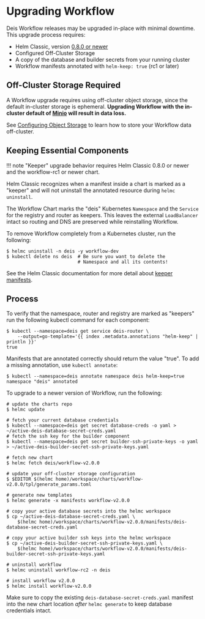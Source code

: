 # Upgrading Workflow

Deis Workflow releases may be upgraded in-place with minimal downtime. This upgrade process requires:

* Helm Classic, version [0.8.0 or newer](https://github.com/helm/helm-classic/releases/tag/0.8.0)
* Configured Off-Cluster Storage
* A copy of the database and builder secrets from your running cluster
* Workflow manifests annotated with `helm-keep: true` (rc1 or later)

## Off-Cluster Storage Required

A Workflow upgrade requires using off-cluster object storage, since the default
in-cluster storage is ephemeral. **Upgrading Workflow with the in-cluster default
of [Minio][] will result in data loss.**

See [Configuring Object Storage][] to learn how to store your Workflow data off-cluster.

## Keeping Essential Components

!!! note
    "Keeper" upgrade behavior requires Helm Classic 0.8.0 or newer and the workflow-rc1
    or newer chart.

Helm Classic recognizes when a manifest inside a chart is marked as a "keeper"
and will not uninstall the annotated resource during `helmc uninstall`.

The Workflow Chart marks the "deis" Kubernetes `Namespace` and the `Service`
for the registry and router as keepers. This leaves the external `LoadBalancer`
intact so routing and DNS are preserved while reinstalling Workflow.

To remove Workflow completely from a Kubernetes cluster, run the following:

```
$ helmc uninstall -n deis -y workflow-dev
$ kubectl delete ns deis  # Be sure you want to delete the
                          # Namespace and all its contents!
```

See the Helm Classic documentation for more detail about [keeper manifests].

## Process

To verify that the namespace, router and registry are marked as "keepers" run the following kubectl command for each component:

```
$ kubectl --namespace=deis get service deis-router \
	--output=go-template='{{ index .metadata.annotations "helm-keep" | println }}'
true
```

Manifests that are annotated correctly should return the value "true". To add a missing annotation, use `kubectl annotate`:

```
$ kubectl --namespace=deis annotate namespace deis helm-keep=true
namespace "deis" annotated
```

To upgrade to a newer version of Workflow, run the following:

```
# update the charts repo
$ helmc update

# fetch your current database credentials
$ kubectl --namespace=deis get secret database-creds -o yaml > ~/active-deis-database-secret-creds.yaml
# fetch the ssh key for the builder component
$ kubectl --namespace=deis get secret builder-ssh-private-keys -o yaml > ~/active-deis-builder-secret-ssh-private-keys.yaml

# fetch new chart
$ helmc fetch deis/workflow-v2.0.0

# update your off-cluster storage configuration
$ $EDITOR $(helmc home)/workspace/charts/workflow-v2.0.0/tpl/generate_params.toml

# generate new templates
$ helmc generate -x manifests workflow-v2.0.0

# copy your active database secrets into the helmc workspace
$ cp ~/active-deis-database-secret-creds.yaml \
	$(helmc home)/workspace/charts/workflow-v2.0.0/manifests/deis-database-secret-creds.yaml

# copy your active builder ssh keys into the helmc workspace
$ cp ~/active-deis-builder-secret-ssh-private-keys.yaml \
	$(helmc home)/workspace/charts/workflow-v2.0.0/manifests/deis-builder-secret-ssh-private-keys.yaml

# uninstall workflow
$ helmc uninstall workflow-rc2 -n deis

# install workflow v2.0.0
$ helmc install workflow-v2.0.0
```

Make sure to copy the existing `deis-database-secret-creds.yaml` manifest into the new chart
location *after* `helmc generate` to keep database credentials intact.

[configuring object storage]: ../installing-workflow/configuring-object-storage.md
[keeper manifests]: http://helm-classic.readthedocs.io/en/latest/awesome/#keeper-manifests
[minio]: https://github.com/deis/minio
